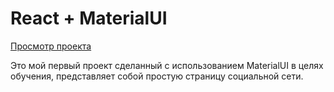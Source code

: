 # React + MaterialUI

[Просмотр проекта](https://social-medial-mui-v1.netlify.app/)

Это мой первый проект сделанный с использованием MaterialUI в целях обучения,  представляет собой простую страницу социальной сети.
